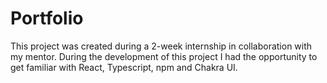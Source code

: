 # Portfolio

This project was created during a 2-week internship in collaboration with my mentor. During the development of this project I had the opportunity to get familiar with React, Typescript, npm and Chakra UI.
